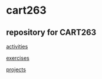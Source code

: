 # cart263
## repository for CART263 

[activities](../tree/main/activities)

[exercises](../tree/main/exercises)

[projects](../tree/main/projects) 
